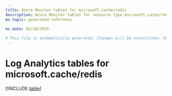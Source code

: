 ```yaml
---
title: Azure Monitor tables for microsoft.cache/redis
description: Azure Monitor tables for resource type microsoft.cache/redis
ms.topic: generated-reference
   
ms.date: 02/18/2025

# This file is automatically generated. Changes will be overwritten. Do not change this file directly.
---
```


# Log Analytics tables for microsoft.cache/redis  

[!INCLUDE [table](~/reusable-content/ce-skilling/azure/includes/azure-monitor/reference/tables/microsoft-cache_redis-include.md)]


